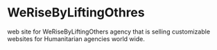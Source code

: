 # WeRiseByLiftingOthres
web site for WeRiseByLiftingOthers agency that is selling customizable websites for Humanitarian agencies world wide.
